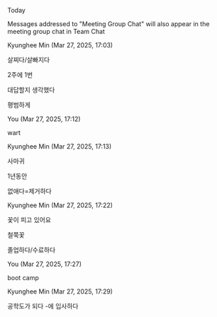 Today

Messages addressed to "Meeting Group Chat" will also appear in the meeting group chat in Team Chat

Kyunghee Min (Mar 27, 2025, 17:03)

살찌다/살빠지다

2주에 1번

대답할지 생각했다

평범하게

You (Mar 27, 2025, 17:12)

wart

Kyunghee Min (Mar 27, 2025, 17:13)

사마귀

1년동안

없애다=제거하다

Kyunghee Min (Mar 27, 2025, 17:22)

꽃이 피고 있어요

철쭉꽃

졸업하다/수료하다

You (Mar 27, 2025, 17:27)

boot camp

Kyunghee Min (Mar 27, 2025, 17:29)

공학도가 되다
-에 입사하다